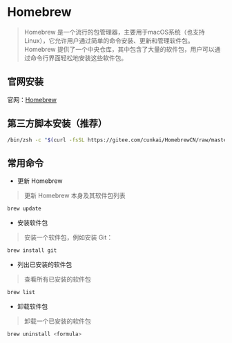 # Homebrew
> Homebrew 是一个流行的包管理器，主要用于macOS系统（也支持Linux），它允许用户通过简单的命令安装、更新和管理软件包。Homebrew 提供了一个中央仓库，其中包含了大量的软件包，用户可以通过命令行界面轻松地安装这些软件包。

## 官网安装
官网：[Homebrew](https://brew.sh/)


## 第三方脚本安装（推荐）
```bash
/bin/zsh -c "$(curl -fsSL https://gitee.com/cunkai/HomebrewCN/raw/master/Homebrew.sh)"
```


## 常用命令

- 更新 Homebrew
> 更新 Homebrew 本身及其软件包列表
```bash
brew update
```

- 安装软件包
> 安装一个软件包，例如安装 Git：
```bash
brew install git
```

- 列出已安装的软件包
> 查看所有已安装的软件包

```bash
brew list
```

- 卸载软件包
> 卸载一个已安装的软件包

```bash
brew uninstall <formula>
```